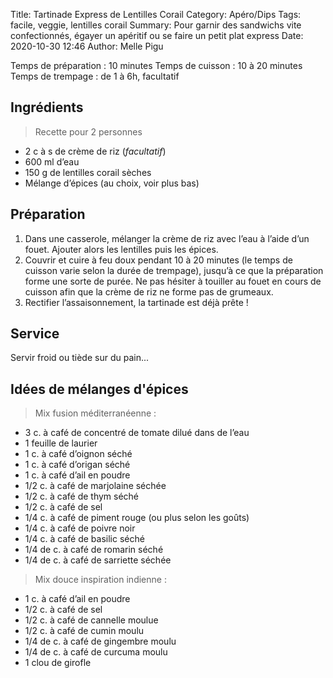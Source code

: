 Title: Tartinade Express de Lentilles Corail
Category: Apéro/Dips
Tags: facile, veggie, lentilles corail
Summary: Pour garnir des sandwichs vite confectionnés, égayer un apéritif ou se faire un petit plat express
Date: 2020-10-30 12:46
Author: Melle Pigu

Temps de préparation : 10 minutes
Temps de cuisson : 10 à 20 minutes
Temps de trempage : de 1 à 6h, facultatif

## Ingrédients
> Recette pour 2 personnes

- 2 c à s de crème de riz (*facultatif*)
- 600 ml d’eau
- 150 g de lentilles corail sèches
- Mélange d’épices (au choix, voir plus bas)


## Préparation
1. Dans une casserole, mélanger la crème de riz avec l’eau à l’aide d’un fouet. Ajouter alors les lentilles puis les épices.
2. Couvrir et cuire à feu doux pendant 10 à 20 minutes (le temps de cuisson varie selon la durée de trempage), jusqu’à ce que la préparation forme une sorte de purée. Ne pas hésiter à touiller au fouet en cours de cuisson afin que la crème de riz ne forme pas de grumeaux.
3. Rectifier l’assaisonnement, la tartinade est déjà prête !

## Service
Servir froid ou tiède sur du pain...

## Idées de mélanges d'épices
> Mix fusion méditerranéenne :

- 3 c. à café de concentré de tomate dilué dans de l’eau
- 1 feuille de laurier
- 1 c. à café d’oignon séché
- 1 c. à café d’origan séché
- 1 c. à café d’ail en poudre
- 1/2 c. à café de marjolaine séchée
- 1/2 c. à café de thym séché
- 1/2 c. à café de sel
- 1/4 c. à café de piment rouge (ou plus selon les goûts)
- 1/4 c. à café de poivre noir
- 1/4 c. à café de basilic séché
- 1/4 de c. à café de romarin séché
- 1/4 de c. à café de sarriette séchée

> Mix douce inspiration indienne :

- 1 c. à café d’ail en poudre
- 1/2 c. à café de sel
- 1/2 c. à café de cannelle moulue
- 1/2 c. à café de cumin moulu
- 1/4 de c. à café de gingembre moulu
- 1/4 de c. à café de curcuma moulu
- 1 clou de girofle